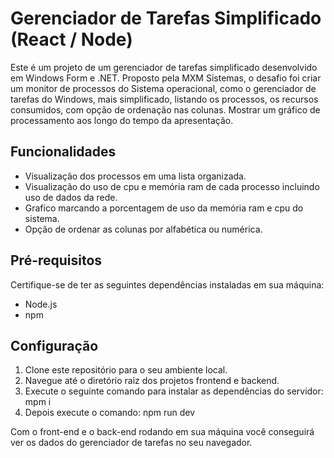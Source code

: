 # Gerenciador de Tarefas Simplificado (React / Node)

Este é um projeto de um gerenciador de tarefas simplificado desenvolvido em Windows Form e .NET. Proposto pela MXM Sistemas, o desafio foi criar um monitor de processos do Sistema operacional, como o gerenciador de tarefas do Windows, mais simplificado, listando os processos, os recursos consumidos, com opção de ordenação nas colunas. Mostrar um gráfico de processamento aos longo do tempo da apresentação.

## Funcionalidades

- Visualização dos processos em uma lista organizada.
- Visualização do uso de cpu e memória ram de cada processo incluindo uso de dados da rede.
- Grafico marcando a porcentagem de uso da memória ram e cpu do sistema.
- Opção de ordenar as colunas por alfabética ou numérica.

## Pré-requisitos

Certifique-se de ter as seguintes dependências instaladas em sua máquina:

- Node.js 
- npm 

## Configuração

1. Clone este repositório para o seu ambiente local.
2. Navegue até o diretório raiz dos projetos frontend e backend.
3. Execute o seguinte comando para instalar as dependências do servidor:  mpm i
4. Depois execute o comando: npm run dev


Com o front-end e o back-end rodando em sua máquina você conseguirá ver os dados do gerenciador de tarefas no seu navegador.
